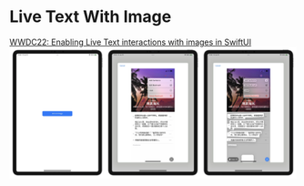 # Live Text With Image
[WWDC22: Enabling Live Text interactions with images in SwiftUI](https://developer.apple.com/documentation/visionkit/enabling_live_text_interactions_with_images)
![](https://github.com/HuangRunHua/LiveTextWithImage/raw/main/intro.jpg)

